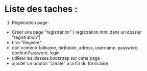 # Liste des taches :
1. Registration page:
-   Créer une page "registration" ( registration.html dans un dossier "registration")
-   titre "Register"
-   doit contenir   fullname, birthdate, adress, username,  password, confirmPassword, login
-   utiliser les classes bootstrap sur cette page
-   ajouter un bouton "create" à la fin du formulaire